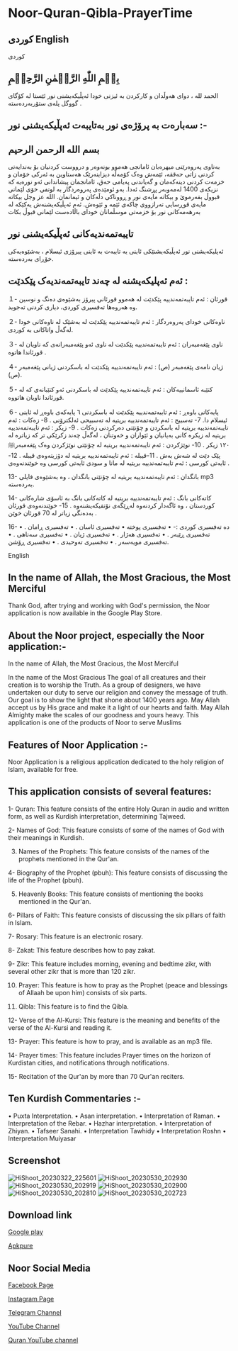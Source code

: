 # Noor-Quran-Qibla-PrayerTime

## کوردی English

کوردی

## بِسۡمِ اللّٰهِ الرَّحۡمٰنِ الرَّحِيۡمِ

الحمد لله ، دوای هەوڵدان و کارکردن بە ئیزنی خودا ئەپڵیکەیشنی نور ئێستا لە کۆگای گووگل پلەی ستۆربەردەستە .

## سەبارەت بە پرۆژەی نور بەتایبەت ئەپڵیکەیشنی نور :-

## بسم الله الرحمن الرحيم

بەناوی پەروەرێنی میهرەبان
ئامانجی هەموو بونەوەر و درووست کردنیان بۆ بەندایەتی کردنی زاتی حەققە، ئێمەش وەک کۆمەڵە دیزاینەرێک هەستاوین بە ئەرکی خۆمان و خزمەت کردنی دینەکەمان و گەیاندنی پەیامی حەق، ئامانجمان پیشاندانی ئەو نورەیە کە نزیکەی 1400 لەمەوبەر پڕشنگ ئەدا.
بەو ئومێدەی پەروەردگار بە لوتفی خۆی لێمانی قبووڵ بفەرموێ و بیکاتە مایەی نور و ڕووناکی دڵەکان و ئیمانمان. الله عز وجل بیکاتە مایەی قوڕسایی تەرازووی چاکەی ئێمە و ئێوەش.
ئەم ئەپڵیکەیشنەش یەکێکە لە بەرهەمەکانی نور بۆ خزمەتی موسڵمانان خودای باڵادەست لێمانی قبوڵ بکات

## تایبەتمەندیەکانی ئەپڵیکەیشنی نور  


 ئەپلیکەیشنی نور   ئەپڵیکەیشنێکی ئاینی یە تایبەت بە ئاینی پیرۆزی ئیسلام ، بەشێوەیەکی خۆڕای بەردەستە.

## ئەم ئەپلیکەیشنە لە چەند تایبەتمەندیەک پێکدێت :

１- قورئان : ئەم تایبەتمەندییە پێکدێت لە هەموو قورئانی پیرۆز بەشێوەی دەنگ و نوسین وە هەروەها تەفسیری کوردی، دیاری کردنی تەجوید.

２- ناوەکانی خودای پەروەردگار : ئەم تایبەتمەندییە پێکدێت لە بەشێک لە ناوەکانی خودا لەگەڵ واتاکانی بە کوردی.

３- ناوی پێغەمبەران : ئەم تایبەتمەندییە پێکدێت لە ناوی ئەو پێغەمبەرانەی کە ناویان لە قورئاندا هاتوە .

４- ژیان نامەی پێغەمبەر (ص) : ئەم تایبەتمەندییە پێکدێت لە باسکردنی ژیانی پێغەمبەر (ص).

５- کتێبە ئاسمانییەکان : ئەم تایبەتمەندییە پێکدێت لە باسکردنی ئەو کتێبانەی کە لە قورئاندا ناویان هاتووە.

６- پایەکانی باوەڕ : ئەم تایبەتمەندییە پێکدێت لە باسکردنی ٦ پایەکەی باوەڕ لە ئاینی ئیسلام دا.
7- تەسبیح : ئەم تایبەتمەندییە بریتیە لە تەسبیحی ئەلکترۆنی .
8- زەکات : ئەم تایبەتمەندییە بریتیە لە باسکردن و چۆنێتی دەرکردنی زەکات .
9- زیکر : ئەم تایبەتمەندییە بریتیە لە زیکرە کانی بەیانیان و ئێواران و خەوتنان ، لەگەڵ چەند زکرێکی تر کە زیاترە لە ١٢٠ زیکر .
10- نوێژکردن : ئەم تایبەتمەندییە بریتیە لە چۆنێتی نوێژکردن وەک پێغەمبەرﷺ پێک دێت لە شەش بەش .
11-قیبلە : ئەم تایبەتمەندییە بریتیە لە دۆزیتەوەی قیبلە .
12- ئایەتی کورسی : ئەم تایبەتمەندییە بریتیە لە مانا و سودی ئایەتی کورسی وە خوێندنەوەی .

13- بانگدان : ئەم تایبەتمەندییە بریتیە لە چۆنێتی بانگدان ، وە بەشێوەی فایلی mp3  بەردەستە.

14- کاتەکانی بانگ : ئەم تایبەتمەندییە بریتیە لە کاتەکانی بانگ بە ئاسۆی شارەکانی کوردستان ، وە ئاگەدار کردنەوە لەڕێگەی نۆتفیکەیشنەوە .
15-  خوێندنەوەی قورئان بەدەنگی زیاتر لە 70 قورئان خوێن .

16- دە تەفسیری کوردی :-
• تەفسیری پوختە
• تەفسیری ئاسان .
• تەفسیری ڕامان .
• تەفسیری ڕێبەر .
• تەفسیری هەژار .
• تەفسیری ژیان .
• تەفسیری سەناهی .
• تەفسیری مویەسەر .
• تەفسیری تەوحیدی .
• تەفسیری ڕۆشن.


English 

## In the name of Allah, the Most Gracious, the Most Merciful

Thank God, after trying and working with God's permission, the Noor application is now available in the Google Play Store.

## About the Noor project, especially the Noor application:-

In the name of Allah, the Most Gracious, the Most Merciful

In the name of the Most Gracious
The goal of all creatures and their creation is to worship the Truth. As a group of designers, we have undertaken our duty to serve our religion and convey the message of truth. Our goal is to show the light that shone about 1400 years ago.
May Allah accept us by His grace and make it a light of our hearts and faith.  May Allah Almighty make the scales of our goodness and yours heavy.
This application is one of the products of Noor to serve Muslims

## Features of Noor Application :-

Noor Application is a religious application dedicated to the holy religion of Islam, available for free.

 ## This application consists of several features:

1- Quran: This feature consists of the entire Holy Quran in audio and written form, as well as Kurdish interpretation, determining Tajweed.

2- Names of God: This feature consists of some of the names of God with their meanings in Kurdish.

3. Names of the Prophets: This feature consists of the names of the prophets mentioned in the Qur'an.

4- Biography of the Prophet (pbuh): This feature consists of discussing the life of the Prophet (pbuh).

5. Heavenly Books: This feature consists of mentioning the books mentioned in the Qur'an.

6- Pillars of Faith: This feature consists of discussing the six pillars of faith in Islam.

7- Rosary: This feature is an electronic rosary.

8- Zakat: This feature describes how to pay zakat.

9- Zikr: This feature includes morning, evening and bedtime zikr, with several other zikr that is more than 120 zikr.

10. Prayer: This feature is how to pray as the Prophet (peace and blessings of Allaah be upon him) consists of six parts.

11. Qibla: This feature is to find the Qibla.

12- Verse of the Al-Kursi: This feature is the meaning and benefits of the verse of the Al-Kursi and reading it.

13- Prayer: This feature is how to pray, and is available as an mp3 file.

14- Prayer times: This feature includes Prayer times on the horizon of Kurdistan cities, and notifications through notifications.
 
15- Recitation of the Qur'an by more than 70 Qur'an reciters.

 ## Ten Kurdish Commentaries :-
 • Puxta Interpretation.
 • Asan interpretation.
 • Interpretation of Raman.
 • Interpretation of the Rebar.
 • Hazhar interpretation.
 • Interpretation of Zhiyan.
 • Tafseer Sanahi.
 • Interpretation Tawhidy
 • Interpretation Roshn
 • Interpretation Muiyasar




## Screenshot 



 
![HiShoot_20230322_225601](https://github.com/w-coding/Noor-Quran-Qibla-PrayerTime/assets/122129717/8bbaf979-647a-401a-90e0-437de9a39828)
![HiShoot_20230530_202930](https://github.com/w-coding/Noor-Quran-Qibla-PrayerTime/assets/122129717/7feb2e8f-28ed-4858-877e-2c37c8c35d93)
![HiShoot_20230530_202919](https://github.com/w-coding/Noor-Quran-Qibla-PrayerTime/assets/122129717/71112125-b24f-4859-86a2-262a542ffc00)
![HiShoot_20230530_202900](https://github.com/w-coding/Noor-Quran-Qibla-PrayerTime/assets/122129717/0e634759-542f-4f9f-8b26-ad07634bdc4b)
![HiShoot_20230530_202810](https://github.com/w-coding/Noor-Quran-Qibla-PrayerTime/assets/122129717/42dac351-ac1c-4abc-8416-d5d2ce37f717)
![HiShoot_20230530_202723](https://github.com/w-coding/Noor-Quran-Qibla-PrayerTime/assets/122129717/80613970-8f3e-4dde-866c-ca3bd56d3d49)


## Download link 

[Google play](https://play.google.com/store/apps/details?id=com.dya.noor)

[Apkpure](https://m.apkpure.com/group/com.south.nor)

## Noor Social Media 
[Facebook Page](https://www.facebook.com/noor.page.officiall?mibextid=ZbWKwL)

[Instagram Page](https://instagram.com/noor.page.official?igshid=MzRlODBiNWFlZA==)

[Telegram Channel](https://t.me/noor_page_official)

[YouTube Channel](https://youtube.com/@Noorpageofficial)

[Quran YouTube channel](https://youtube.com/@noor_quran99)
